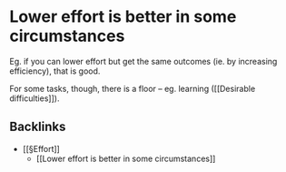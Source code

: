 # Lower effort is better in some circumstances
Eg. if you can lower effort but get the same outcomes (ie. by increasing efficiency), that is good.

For some tasks, though, there is a floor – eg. learning ([[Desirable difficulties]]).

## Backlinks
* [[§Effort]]
	* [[Lower effort is better in some circumstances]]

<!-- {BearID:6ED65605-6F67-4A53-9BB4-EF4D8EA76F22-79943-000025B592D94546} -->
